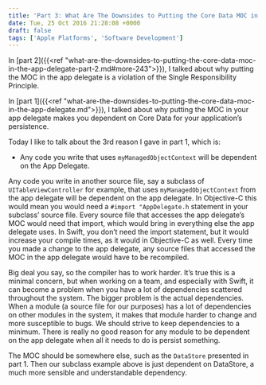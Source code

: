```yaml
---
title: 'Part 3: What Are The Downsides to Putting the Core Data MOC in the App Delegate'
date: Tue, 25 Oct 2016 21:28:08 +0000
draft: false
tags: ['Apple Platforms', 'Software Development']
---
```


In [part 2]({{<ref "what-are-the-downsides-to-putting-the-core-data-moc-in-the-app-delegate-part-2.md#more-243">}}), I talked about why putting the MOC in the app delegate is a violation of the Single Responsibility Principle. 

In [part 1]({{<ref "what-are-the-downsides-to-putting-the-core-data-moc-in-the-app-delegate.md">}}), I talked about why putting the MOC in your app delegate makes you dependent on Core Data for your application’s persistence. 

Today I like to talk about the 3rd reason I gave in part 1, which is:

* Any code you write that uses `myManagedObjectContext` will be dependent on the App Delegate.

Any code you write in another source file, say a subclass of `UITableViewController` for example, that uses `myManagedObjectContext` from the app delegate will be dependent on the app delegate. In Objective-C this would mean you would need a `#import "AppDelegate.h` statement in your subclass’ source file. Every source file that accesses the app delegate’s MOC would need that import, which would bring in everything else the app delegate uses. In Swift, you don’t need the import statement, but it would increase your compile times, as it would in Objective-C as well. Every time you made a change to the app delegate, any source files that accessed the MOC in the app delegate would have to be recompiled. 

Big deal you say, so the compiler has to work harder. It’s true this is a minimal concern, but when working on a team, and especially with Swift, it can become a problem when you have a lot of dependencies scattered throughout the system. The bigger problem is the actual dependencies. When a module (a source file for our purposes) has a lot of dependencies on other modules in the system, it makes that module harder to change and more susceptible to bugs. We should strive to keep dependencies to a minimum. There is really no good reason for any module to be dependent on the app delegate when all it needs to do is persist something. 

The MOC should be somewhere else, such as the `DataStore` presented in part 1. Then our subclass example above is just dependent on DataStore, a much more sensible and understandable dependency.